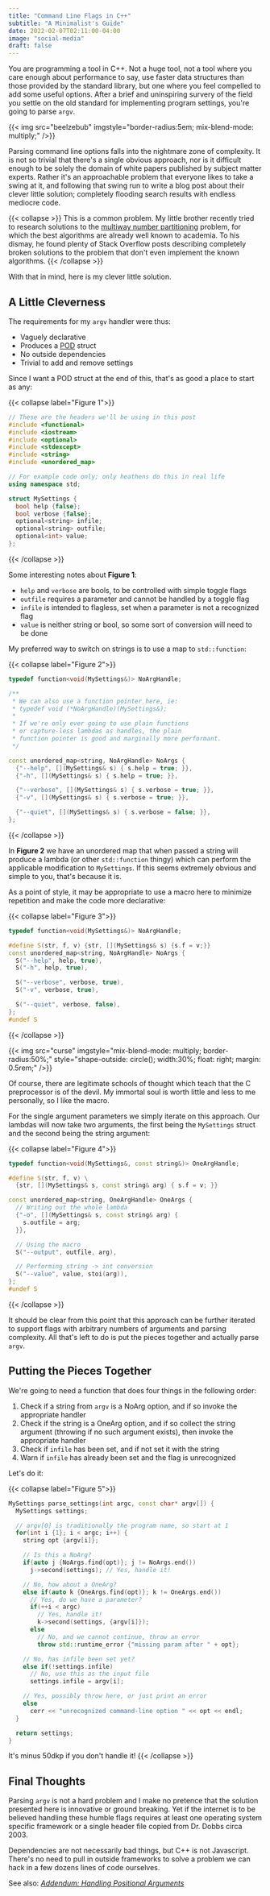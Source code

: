```yaml
---
title: "Command Line Flags in C++"
subtitle: "A Minimalist's Guide"
date: 2022-02-07T02:11:00-04:00
image: "social-media"
draft: false
---
```


You are programming a tool in C++. Not a huge tool, not a tool where you care
enough about performance to say, use faster data structures than those provided
by the standard library, but one where you feel compelled to add some useful
options. After a brief and uninspiring survery of the field you settle on the
old standard for implementing program settings, you're going to parse `argv`.

{{< img src="beelzebub" imgstyle="border-radius:5em; mix-blend-mode: multiply;" />}}

Parsing command line options falls into the nightmare zone of complexity. It is
not so trivial that there's a single obvious approach, nor is it difficult
enough to be solely the domain of white papers published by subject matter
experts. Rather it's an approachable problem that everyone likes to take a
swing at it, and following that swing run to write a blog post about their
clever little solution; completely flooding search results with endless
mediocre code.

{{< collapse >}}
This is a common problem. My little brother recently tried to research
solutions to the [multiway number partitioning](https://en.wikipedia.org/wiki/Multiway_number_partitioning)
problem, for which the best algorithms are already well known to academia. To
his dismay, he found plenty of Stack Overflow posts describing completely
broken solutions to the problem that don't even implement the known algorithms.
{{< /collapse >}}

With that in mind, here is my clever little solution.

## A Little Cleverness

The requirements for my `argv` handler were thus:
  * Vaguely declarative
  * Produces a [POD](https://en.wikipedia.org/wiki/Passive_data_structure) struct
  * No outside dependencies
  * Trivial to add and remove settings

Since I want a POD struct at the end of this, that's as good a place to start
as any:

{{< collapse label="Figure 1">}}
```cpp
// These are the headers we'll be using in this post
#include <functional>
#include <iostream>
#include <optional>
#include <stdexcept>
#include <string>
#include <unordered_map>

// For example code only; only heathens do this in real life
using namespace std;

struct MySettings {
  bool help {false};
  bool verbose {false};
  optional<string> infile;
  optional<string> outfile;
  optional<int> value;
};
```
{{< /collapse >}}

Some interesting notes about **Figure 1**:
* `help` and `verbose` are bools, to be controlled with simple toggle flags
* `outfile` requires a parameter and cannot be handled by a toggle flag
* `infile` is intended to flagless, set when a parameter is not a recognized flag
* `value` is neither string or bool, so some sort of conversion will need to
be done

My preferred way to switch on strings is to use a map to `std::function`:

{{< collapse label="Figure 2">}}
```cpp
typedef function<void(MySettings&)> NoArgHandle;

/**
 * We can also use a function pointer here, ie:
 * typedef void (*NoArgHandle)(MySettings&);
 *
 * If we're only ever going to use plain functions
 * or capture-less lambdas as handles, the plain
 * function pointer is good and marginally more performant.
 */

const unordered_map<string, NoArgHandle> NoArgs {
  {"--help", [](MySettings& s) { s.help = true; }},
  {"-h", [](MySettings& s) { s.help = true; }},

  {"--verbose", [](MySettings& s) { s.verbose = true; }},
  {"-v", [](MySettings& s) { s.verbose = true; }},

  {"--quiet", [](MySettings& s) { s.verbose = false; }},
};
```
{{< /collapse >}}

In **Figure 2** we have an unordered map that when passed a string will
produce a lambda (or other `std::function` thingy) which can perform the
applicable modification to `MySettings`. If this seems extremely obvious and
simple to you, that's because it is.

As a point of style, it may be appropriate to use a macro here to minimize
repetition and make the code more declarative:

{{< collapse label="Figure 3">}}
```cpp
typedef function<void(MySettings&)> NoArgHandle;

#define S(str, f, v) {str, [](MySettings& s) {s.f = v;}}
const unordered_map<string, NoArgHandle> NoArgs {
  S("--help", help, true),
  S("-h", help, true),

  S("--verbose", verbose, true),
  S("-v", verbose, true),

  S("--quiet", verbose, false),
};
#undef S
```
{{< /collapse >}}

{{< img src="curse" imgstyle="mix-blend-mode: multiply; border-radius:50%;" style="shape-outside: circle(); width:30%; float: right; margin: 0.5rem;" />}}

Of course, there are legitimate schools of thought which teach that the C
preprocessor is of the devil. My immortal soul is worth little and less to me
personally, so I like the macro.

For the single argument parameters we simply iterate on this approach. Our
lambdas will now take two arguments, the first being the `MySettings` struct
and the second being the string argument:

{{< collapse label="Figure 4">}}
```cpp
typedef function<void(MySettings&, const string&)> OneArgHandle;

#define S(str, f, v) \
  {str, [](MySettings& s, const string& arg) { s.f = v; }}

const unordered_map<string, OneArgHandle> OneArgs {
  // Writing out the whole lambda
  {"-o", [](MySettings& s, const string& arg) {
    s.outfile = arg;
  }},

  // Using the macro
  S("--output", outfile, arg),

  // Performing string -> int conversion
  S("--value", value, stoi(arg)),
};
#undef S
```
{{< /collapse >}}

It should be clear from this point that this approach can be further iterated
to support flags with arbitrary numbers of arguments and parsing complexity.
All that's left to do is put the pieces together and actually parse `argv`.

## Putting the Pieces Together

We're going to need a function that does four things in the following order:
1. Check if a string from `argv` is a NoArg option, and if so invoke the
  appropriate handler
2. Check if the string is a OneArg option, and if so collect the string
  argument (throwing if no such argument exists), then invoke the appropriate
  handler
3. Check if `infile` has been set, and if not set it with the string
4. Warn if `infile` has already been set and the flag is unrecognized

Let's do it:


{{< collapse label="Figure 5">}}
```cpp
MySettings parse_settings(int argc, const char* argv[]) {
  MySettings settings;

  // argv[0] is traditionally the program name, so start at 1
  for(int i {1}; i < argc; i++) {
    string opt {argv[i]};

    // Is this a NoArg?
    if(auto j {NoArgs.find(opt)}; j != NoArgs.end())
      j->second(settings); // Yes, handle it!

    // No, how about a OneArg?
    else if(auto k {OneArgs.find(opt)}; k != OneArgs.end())
      // Yes, do we have a parameter?
      if(++i < argc)
        // Yes, handle it!
        k->second(settings, {argv[i]});
      else
        // No, and we cannot continue, throw an error
        throw std::runtime_error {"missing param after " + opt};

    // No, has infile been set yet?
    else if(!settings.infile)
      // No, use this as the input file
      settings.infile = argv[i];

    // Yes, possibly throw here, or just print an error
    else
      cerr << "unrecognized command-line option " << opt << endl;
  }

  return settings;
}
```
It's minus 50dkp if you don't handle it!
{{< /collapse >}}

## Final Thoughts

Parsing `argv` is not a hard problem and I make no pretence that the solution
presented here is innovative or ground breaking. Yet if the internet is to be
believed handling these humble flags requires at least one operating system
specific framework or a single header file copied from Dr. Dobbs circa 2003.

Dependencies are not necessarily bad things, but C++ is not Javascript.
There's no need to pull in outside frameworks to solve a problem we can hack in
a few dozens lines of code ourselves.

See also: [*Addendum: Handling Positional Arguments*](/posts/min-guide-to-cli-addenda)
